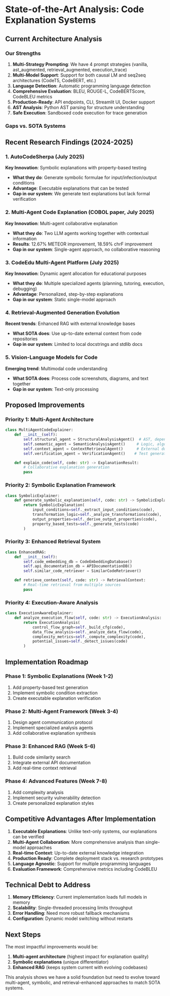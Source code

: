 # State-of-the-Art Analysis: Code Explanation Systems

## Current Architecture Analysis

### Our Strengths
1. **Multi-Strategy Prompting**: We have 4 prompt strategies (vanilla, ast_augmented, retrieval_augmented, execution_trace)
2. **Multi-Model Support**: Support for both causal LM and seq2seq architectures (CodeT5, CodeBERT, etc.)
3. **Language Detection**: Automatic programming language detection
4. **Comprehensive Evaluation**: BLEU, ROUGE-L, CodeBERTScore, CodeBLEU metrics
5. **Production-Ready**: API endpoints, CLI, Streamlit UI, Docker support
6. **AST Analysis**: Python AST parsing for structure understanding
7. **Safe Execution**: Sandboxed code execution for trace generation

### Gaps vs. SOTA Systems

## Recent Research Findings (2024-2025)

### 1. AutoCodeSherpa (July 2025)
**Key Innovation**: Symbolic explanations with property-based testing
- **What they do**: Generate symbolic formulae for input/infection/output conditions
- **Advantage**: Executable explanations that can be tested
- **Gap in our system**: We generate text explanations but lack formal verification

### 2. Multi-Agent Code Explanation (COBOL paper, July 2025)
**Key Innovation**: Multi-agent collaborative explanation
- **What they do**: Two LLM agents working together with contextual information
- **Results**: 12.67% METEOR improvement, 18.59% chrF improvement
- **Gap in our system**: Single-agent approach, no collaborative reasoning

### 3. CodeEdu Multi-Agent Platform (July 2025)
**Key Innovation**: Dynamic agent allocation for educational purposes
- **What they do**: Multiple specialized agents (planning, tutoring, execution, debugging)
- **Advantage**: Personalized, step-by-step explanations
- **Gap in our system**: Static single-model approach

### 4. Retrieval-Augmented Generation Evolution
**Recent trends**: Enhanced RAG with external knowledge bases
- **What SOTA does**: Use up-to-date external context from code repositories
- **Gap in our system**: Limited to local docstrings and stdlib docs

### 5. Vision-Language Models for Code
**Emerging trend**: Multimodal code understanding
- **What SOTA does**: Process code screenshots, diagrams, and text together
- **Gap in our system**: Text-only processing

## Proposed Improvements

### Priority 1: Multi-Agent Architecture
```python
class MultiAgentCodeExplainer:
    def __init__(self):
        self.structural_agent = StructuralAnalysisAgent()  # AST, dependencies
        self.semantic_agent = SemanticAnalysisAgent()     # Logic, algorithms
        self.context_agent = ContextRetrievalAgent()      # External docs, similar code
        self.verification_agent = VerificationAgent()    # Test generation, validation

    def explain_code(self, code: str) -> ExplanationResult:
        # Collaborative explanation generation
        pass
```

### Priority 2: Symbolic Explanation Framework
```python
class SymbolicExplainer:
    def generate_symbolic_explanation(self, code: str) -> SymbolicExplanation:
        return SymbolicExplanation(
            input_conditions=self._extract_input_conditions(code),
            transformation_logic=self._analyze_transformations(code),
            output_properties=self._derive_output_properties(code),
            property_based_tests=self._generate_tests(code)
        )
```

### Priority 3: Enhanced Retrieval System
```python
class EnhancedRAG:
    def __init__(self):
        self.code_embedding_db = CodeEmbeddingDatabase()
        self.api_documentation_db = APIDocumentationDB()
        self.similar_code_retriever = SimilarCodeRetriever()

    def retrieve_context(self, code: str) -> RetrievalContext:
        # Real-time retrieval from multiple sources
        pass
```

### Priority 4: Execution-Aware Analysis
```python
class ExecutionAwareExplainer:
    def analyze_execution_flow(self, code: str) -> ExecutionAnalysis:
        return ExecutionAnalysis(
            control_flow_graph=self._build_cfg(code),
            data_flow_analysis=self._analyze_data_flow(code),
            complexity_metrics=self._compute_complexity(code),
            potential_issues=self._detect_issues(code)
        )
```

## Implementation Roadmap

### Phase 1: Symbolic Explanations (Week 1-2)
1. Add property-based test generation
2. Implement symbolic condition extraction
3. Create executable explanation verification

### Phase 2: Multi-Agent Framework (Week 3-4)
1. Design agent communication protocol
2. Implement specialized analysis agents
3. Add collaborative explanation synthesis

### Phase 3: Enhanced RAG (Week 5-6)
1. Build code similarity search
2. Integrate external API documentation
3. Add real-time context retrieval

### Phase 4: Advanced Features (Week 7-8)
1. Add complexity analysis
2. Implement security vulnerability detection
3. Create personalized explanation styles

## Competitive Advantages After Implementation

1. **Executable Explanations**: Unlike text-only systems, our explanations can be verified
2. **Multi-Agent Collaboration**: More comprehensive analysis than single-model approaches
3. **Real-time Context**: Up-to-date external knowledge integration
4. **Production Ready**: Complete deployment stack vs. research prototypes
5. **Language Agnostic**: Support for multiple programming languages
6. **Evaluation Framework**: Comprehensive metrics including CodeBLEU

## Technical Debt to Address

1. **Memory Efficiency**: Current implementation loads full models in memory
2. **Scalability**: Single-threaded processing limits throughput
3. **Error Handling**: Need more robust fallback mechanisms
4. **Configuration**: Dynamic model switching without restarts

## Next Steps

The most impactful improvements would be:
1. **Multi-agent architecture** (highest impact for explanation quality)
2. **Symbolic explanations** (unique differentiator)
3. **Enhanced RAG** (keeps system current with evolving codebases)

This analysis shows we have a solid foundation but need to evolve toward multi-agent, symbolic, and retrieval-enhanced approaches to match SOTA systems.
